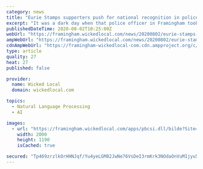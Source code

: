 ```yaml
---
category: news
title: "Eurie Stamps supporters push for national recognition in police shooting victim's home city of Cambridge"
excerpt: "It was a dark day when that police officer in Framingham took Eurie (Stamps) from us,” said Cambridge City Councilor and former Mayor"
publishedDateTime: 2020-08-02T10:25:00Z
webUrl: "https://framingham.wickedlocal.com/news/20200802/eurie-stamps-supporters-push-for-national-recognition-in-police-shooting-victims-home-city-of-cambridge"
ampWebUrl: "https://framingham.wickedlocal.com/news/20200802/eurie-stamps-supporters-push-for-national-recognition-in-police-shooting-victims-home-city-of-cambridge?template=ampart"
cdnAmpWebUrl: "https://framingham-wickedlocal-com.cdn.ampproject.org/c/s/framingham.wickedlocal.com/news/20200802/eurie-stamps-supporters-push-for-national-recognition-in-police-shooting-victims-home-city-of-cambridge?template=ampart"
type: article
quality: 27
heat: 27
published: false

provider:
  name: Wicked Local
  domain: wickedlocal.com

topics:
  - Natural Language Processing
  - AI

images:
  - url: "https://framingham.wickedlocal.com/apps/pbcsi.dll/bilde?Site=WL&Date=20200802&Category=NEWS&ArtNo=200809788&Ref=AR"
    width: 2000
    height: 1190
    isCached: true

secured: "Tp469zrzlkOrHHNJqf/Yu4yeLGM82JwNe76VsDeI3rmKrk3NOdaOnVuM1jyu5Gt1xG08zCZw3Nwd0dY4qswJAxuzMUngPF1HnF9jRTC7XCKkAlk44YoYrZUTlLzfett0JogNcADEr+mr+k4wM1xh1bSD1yrmrf2fsDUne7ZHxiPhL/pajzA9d6ZifEQRjZoxWDdaSuPNgK3JWrCMjy57d3WdJkxFzRGeu0hOOkII6C5BaJlyczYAPQKIhbzxRUZ/7qn1grm4ZIMrTdrgCCA4VohEpo85cV2OYBAhN8oiwEURSCHcE+pepPh46m2gA3IRPDgHeXhbGOGBZyRANhjpXw==;Z1SzZi0FFhj4/TKDD22kWg=="
---
```


